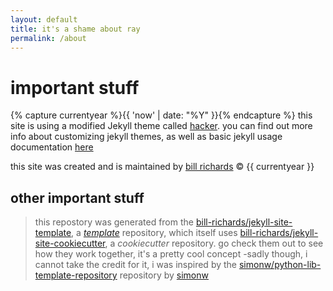 ```yaml
---
layout: default
title: it's a shame about ray
permalink: /about
---
```


# important stuff
{% capture currentyear %}{{ 'now' | date: "%Y" }}{% endcapture %}
this site is using a modified Jekyll theme called [hacker](https://pages-themes.github.io/hacker/). you can find out more info about customizing jekyll themes, as well as basic jekyll usage documentation [here](https://jekyllrb.com/)

this site was created and is maintained by [bill richards](https://github.com/bill-richards) © {{ currentyear }}

## other important stuff

> this repostory was generated from the [bill-richards/jekyll-site-template](https://github.com/bill-richards/jekyll-site-template), a [_template_](https://docs.github.com/en/github/creating-cloning-and-archiving-repositories/creating-a-repository-on-github/creating-a-repository-from-a-template) repository, which itself uses [bill-richards/jekyll-site-cookiecutter](https://github.com/bill-richards/jekyll-site-cookiecutter), a _cookiecutter_ repository. go check them out to see how they work together, it's a pretty cool concept -sadly though, i cannot take the credit for it, i was inspired by the [simonw/python-lib-template-repository](https://github.com/simonw/python-lib-template-repository) repository by [simonw](https://github.com/simonw)
